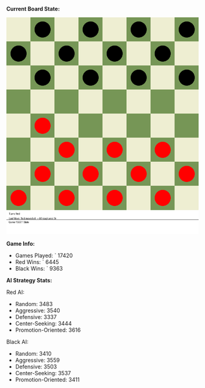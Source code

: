 
**Current Board State:**  
<!-- START_GIF -->
![Checkers Game](./checkers_game.gif)
<!-- END_GIF -->

**Game Info:**  
- Games Played: `<!-- GAMES_PLAYED --> 17420
- Red Wins: `<!-- RED_WINS --> 6445
- Black Wins: `<!-- BLACK_WINS --> 9363

<!-- AI_STATS -->
**AI Strategy Stats:**

Red AI:
- Random: 3483
- Aggressive: 3540
- Defensive: 3337
- Center-Seeking: 3444
- Promotion-Oriented: 3616

Black AI:
- Random: 3410
- Aggressive: 3559
- Defensive: 3503
- Center-Seeking: 3537
- Promotion-Oriented: 3411
